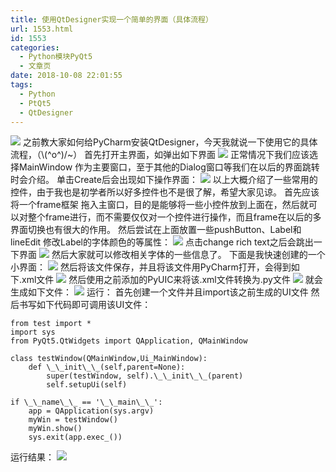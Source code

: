 ```yaml
---
title: 使用QtDesigner实现一个简单的界面（具体流程）
url: 1553.html
id: 1553
categories:
  - Python模块PyQt5
  - 文章页
date: 2018-10-08 22:01:55
tags:
  - Python
  - PtQt5
  - QtDesigner
---
```


![](http://47.100.4.8/wp-content/uploads/2018/10/QQ图片20181008213410.png) 之前教大家如何给PyCharm安装QtDesigner，今天我就说一下使用它的具体流程，（\\(^o^)/~） 首先打开主界面，如弹出如下界面 ![](http://47.100.4.8/wp-content/uploads/2018/10/QQ图片20181008214102.png) 正常情况下我们应该选择MainWindow 作为主要窗口，至于其他的Dialog窗口等我们在以后的界面跳转时会介绍。 单击Create后会出现如下操作界面： ![](http://47.100.4.8/wp-content/uploads/2018/10/QQ图片20181008214510.png) 以上大概介绍了一些常用的控件，由于我也是初学者所以好多控件也不是很了解，希望大家见谅。 首先应该将一个frame框架 拖入主窗口，目的是能够将一些小控件放到上面在，然后就可以对整个frame进行，而不需要仅仅对一个控件进行操作，而且frame在以后的多界面切换也有很大的作用。 然后尝试在上面放置一些pushButton、Label和lineEdit 修改Label的字体颜色的等属性： ![](http://47.100.4.8/wp-content/uploads/2018/10/QQ图片20181008215028.png) 点击change rich text之后会跳出一下界面 ![](http://47.100.4.8/wp-content/uploads/2018/10/QQ图片20181008215143.png) 然后大家就可以修改相关字体的一些信息了。 下面是我快速创建的一个小界面： ![](http://47.100.4.8/wp-content/uploads/2018/10/QQ图片20181008215301.png) 然后将该文件保存，并且将该文件用PyCharm打开，会得到如下.xml文件 ![](http://47.100.4.8/wp-content/uploads/2018/10/QQ图片20181008215444.png) 然后使用之前添加的PyUIC来将该.xml文件转换为.py文件 ![](http://47.100.4.8/wp-content/uploads/2018/10/QQ图片20181008215545.png) 就会生成如下文件： ![](http://47.100.4.8/wp-content/uploads/2018/10/QQ图片20181008215639.png) 运行： 首先创建一个文件并且import该之前生成的UI文件 然后书写如下代码即可调用该UI文件：
```
from test import *
import sys
from PyQt5.QtWidgets import QApplication, QMainWindow

class testWindow(QMainWindow,Ui_MainWindow):
    def \_\_init\_\_(self,parent=None):
        super(testWindow, self).\_\_init\_\_(parent)
        self.setupUi(self)

if \_\_name\_\_ == '\_\_main\_\_':
    app = QApplication(sys.argv)
    myWin = testWindow()
    myWin.show()
    sys.exit(app.exec_())
```
运行结果： ![](http://47.100.4.8/wp-content/uploads/2018/10/QQ图片20181008215944.png)